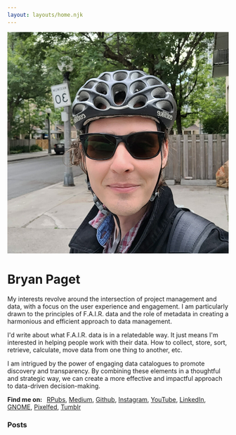 ```yaml
---
layout: layouts/home.njk
---
```


<div class="illo-container">
  <img src="img/profile.jpg" class="illustration" style="align: right" alt="Me!">
</div>

# Bryan Paget

My interests revolve around the intersection of project management and data, with a focus on the user experience and engagement. I am particularly drawn to the principles of F.A.I.R. data and the role of metadata in creating a harmonious and efficient approach to data management.

I'd write about what F.A.I.R. data is in a relatedable way. It just means I'm interested in helping people work with their data. How to collect, store, sort, retrieve, calculate, move data from one thing to another, etc.

I am intrigued by the power of engaging data catalogues to promote discovery and transparency. By combining these elements in a thoughtful and strategic way, we can create a more effective and impactful approach to data-driven decision-making.

<p><strong>Find me on: &nbsp;</strong>
    <a href="https://rpubs.com/bryanpaget">RPubs</a>,
<a href="https://bryanpaget.medium.com/">Medium</a>,
<a href="https://github.com/bryanpaget">Github</a>,
<a href="https://www.instagram.com/bryanpaget/">Instagram</a>,
<a href="https://www.youtube.com/channel/UCXyqeZK2jdGSAiGIuUKVNvA">YouTube</a>,
    <a href="https://www.linkedin.com/in/bryan-paget-a08954a8/">LinkedIn</a>,
    <a href="https://gitlab.gnome.org/bryanpaget">GNOME</a>,
    <a href="https://pixelfed.social/bryanpaget">Pixelfed</a>,
    <a href="https://bryanpaget.tumblr.com/">Tumblr</a>
</p>

### Posts
